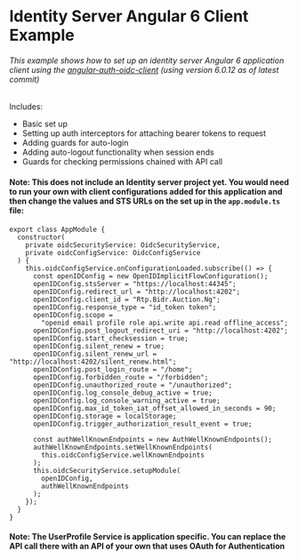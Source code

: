 # Identity Server Angular 6 Client Example
###### This example shows how to set up an identity server Angular 6 application client using the [angular-auth-oidc-client](https://www.npmjs.com/package/angular-auth-oidc-client) (using version 6.0.12 as of latest commit)

Includes:
- Basic set up
- Setting up auth interceptors for attaching bearer tokens to request
- Adding guards for auto-login
- Adding auto-logout functionality when session ends
- Guards for checking permissions chained with API call

#### Note: This does not include an Identity server project yet. You would need to run your own with client configurations added for this application and then change the values and STS URLs on the set up in the `app.module.ts` file:
```
export class AppModule {
  constructor(
    private oidcSecurityService: OidcSecurityService,
    private oidcConfigService: OidcConfigService
  ) {
    this.oidcConfigService.onConfigurationLoaded.subscribe(() => {
      const openIDConfig = new OpenIDImplicitFlowConfiguration();
      openIDConfig.stsServer = "https://localhost:44345";
      openIDConfig.redirect_url = "http://localhost:4202";
      openIDConfig.client_id = "Rtp.Bidr.Auction.Ng";
      openIDConfig.response_type = "id_token token";
      openIDConfig.scope =
        "openid email profile role api.write api.read offline_access";
      openIDConfig.post_logout_redirect_uri = "http://localhost:4202";
      openIDConfig.start_checksession = true;
      openIDConfig.silent_renew = true;
      openIDConfig.silent_renew_url = "http://localhost:4202/silent_renew.html";
      openIDConfig.post_login_route = "/home";
      openIDConfig.forbidden_route = "/forbidden";
      openIDConfig.unauthorized_route = "/unauthorized";
      openIDConfig.log_console_debug_active = true;
      openIDConfig.log_console_warning_active = true;
      openIDConfig.max_id_token_iat_offset_allowed_in_seconds = 90;
      openIDConfig.storage = localStorage;
      openIDConfig.trigger_authorization_result_event = true;

      const authWellKnownEndpoints = new AuthWellKnownEndpoints();
      authWellKnownEndpoints.setWellKnownEndpoints(
        this.oidcConfigService.wellKnownEndpoints
      );
      this.oidcSecurityService.setupModule(
        openIDConfig,
        authWellKnownEndpoints
      );
    });
  }
}

```
#### Note: The UserProfile Service is application specific. You can replace the API call there with an API of your own that uses OAuth for Authentication